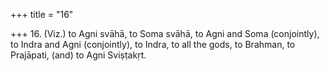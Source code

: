 +++
title = "16"

+++
16. (Viz.) to Agni svāhā, to Soma svāhā, to Agni and Soma (conjointly), to Indra and Agni (conjointly), to Indra, to all the gods, to Brahman, to Prajāpati, (and) to Agni Sviṣṭakṛt.
